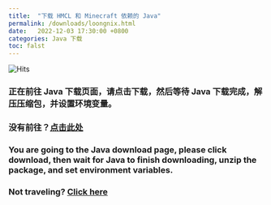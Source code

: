 ```yaml
---
title:  "下载 HMCL 和 Minecraft 依赖的 Java"
permalink: /downloads/loongnix.html
date:   2022-12-03 17:30:00 +0800
categories: Java 下载
toc: falst
---
```


![Hits](https://hits.seeyoufarm.com/api/count/incr/badge.svg?url=https%3A%2F%2Fdocs.hmcl.net%2Fdownloads%2Floongnix.html&count_bg=%233E4245&title_bg=%233E4245&icon=&icon_color=%23E7E7E7&title=%F0%9F%91%80&edge_flat=false)

### 正在前往 Java 下载页面，请点击下载，然后等待 Java 下载完成，解压压缩包，并设置环境变量。

### 没有前往？[点击此处](http://www.loongnix.cn/zh/api/java/downloads-jdk8/index.html)

### You are going to the Java download page, please click download, then wait for Java to finish downloading, unzip the package, and set environment variables.

### Not traveling? [Click here](http://www.loongnix.cn/zh/api/java/downloads-jdk8/index.html)


<script>
    window.location.href = "http://www.loongnix.cn/zh/api/java/downloads-jdk8/index.html";
</script>

